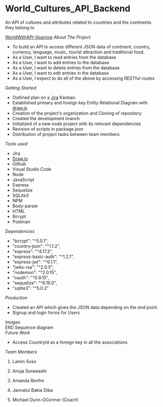 # World_Cultures_API_Backend
An API of cultures and attributes related to countries and the continents they belong to

[WorldWithAPI-Sparrow](https://github.com/WorldWithAPI-Sparrow) _About The Project_  

-   To build an API to access different JSON data of continent, country, currency, language, music, tourist attraction and traditional food.
-   As a User, I want to read entries from the database
-   As a User, I want to add entries to the database
-   As a User, I want to delete entries from the database
-   As a User, I want to edit entries in the database
-   As a User, I expect to do all of the above by accessing RESTful routes

_Getting Started_  

-   Outlined plan on a [Jira](https://www.atlassian.com/software/jira) Kanban.
-   Established primary and foreign key Entity Relational Diagram with  [draw.io](http://draw.io/)
-   Creation of the project's organization and Cloning of repository
-   Created the development branch
-   Initialized of a new node project with its relevant dependencies
-   Revision of scripts in package.json
-   Distribution of project tasks between team members

_Tools used_  

-   Jira
-   [Draw.io](http://draw.io/)
-   Github
-   Visual Studio Code
-   Node
-   JavaScript
-   Express
-   Sequelize
-   SQLite3
-   NPM
-   Body-parser
-   HTML
-   Bcrypt
-   Postman

_Dependencies_  

-   "bcrypt": "^5.0.1",
-   "country-json": "^1.1.2",
-   "express": "^4.17.3",
-   "express-basic-auth": "^1.2.1",
-   "express-jwt": "^6.1.1",
-   "jwks-rsa": "^2.0.5",
-   "nodemon": "^2.0.15",
-   "oauth": "^0.9.15",
-   "sequelize": "^6.19.0",
-   "sqlite3": "^5.0.2"

_Production_  

-   Created an API which gives the JSON data depending on the end point.
-   Signup and login forms for Users

_Images_  
ERD Sequence diagram  
_Future Work_  

-   Access CountryId as a foreign key in all the associations

_Team Members_  

1.  Lamin Suso
2.  Anuja Surawashi
3.  Amanda Renfro
4.  Jannatul Bakia Diba

5. Michael Dunn-OConnor (Coach)